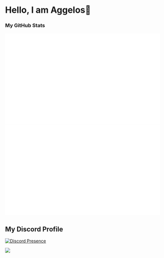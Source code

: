 # Hello, I am Aggelos👋
### My GitHub Stats
![](https://raw.githubusercontent.com/aggelos-007/github-stats/master/generated/overview.svg#gh-dark-mode-only)
![](https://raw.githubusercontent.com/aggelos-007/github-stats/master/generated/languages.svg#gh-dark-mode-only)
## My Discord Profile
[![Discord Presence](https://lanyard.cnrad.dev/api/637648484979441706?idleMessage=Studying&hideBadges=true)](https://discord.com/users/637648484979441706)

![](https://hit.yhype.me/github/profile?user_id=104696548)
